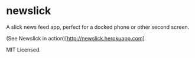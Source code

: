 newslick
========

A slick news feed app, perfect for a docked phone or other second screen.

(See Newslick in action)[http://newslick.herokuapp.com]

MIT Licensed.